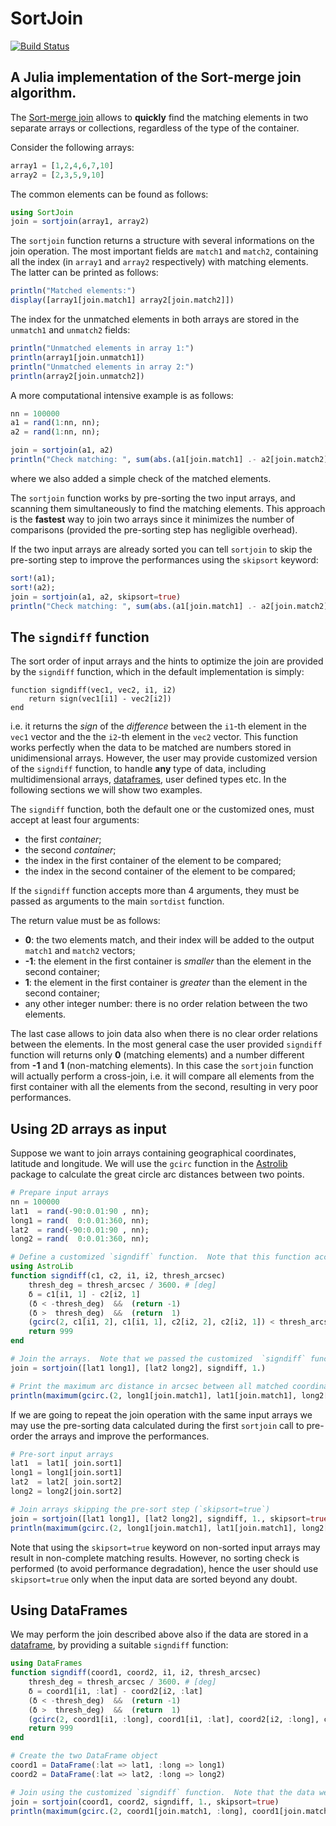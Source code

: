 # SortJoin

[![Build Status](https://travis-ci.org/gcalderone/SortJoin.jl.svg?branch=master)](https://travis-ci.org/gcalderone/SortJoin.jl)

## A Julia implementation of the Sort-merge join algorithm.

The [Sort-merge join](https://en.wikipedia.org/wiki/Sort-merge_join) allows to **quickly** find the matching elements in two separate arrays or collections, regardless of the type of the container.

Consider the following arrays:
``` julia
array1 = [1,2,4,6,7,10]
array2 = [2,3,5,9,10]
```
The common elements can be found as follows:
``` julia
using SortJoin
join = sortjoin(array1, array2)
```
The `sortjoin` function returns a structure with several informations on the join operation.  The most important fields are `match1` and `match2`, containing all the index (in `array1` and `array2` respectively) with matching elements.  The latter can be printed as follows:
``` julia
println("Matched elements:")
display([array1[join.match1] array2[join.match2]])
```
The index for the unmatched elements in both arrays are stored in the `unmatch1` and `unmatch2` fields:
``` julia
println("Unmatched elements in array 1:")
println(array1[join.unmatch1])
println("Unmatched elements in array 2:")
println(array2[join.unmatch2])
```

A more computational intensive example is as follows:
``` julia
nn = 100000
a1 = rand(1:nn, nn);
a2 = rand(1:nn, nn);

join = sortjoin(a1, a2)
println("Check matching: ", sum(abs.(a1[join.match1] .- a2[join.match2])) == 0)
```
where we also added a simple check of the matched elements.

The `sortjoin` function works by pre-sorting the two input arrays, and scanning them simultaneously to find the matching elements.  This approach is the **fastest** way to join two arrays since it minimizes the number of comparisons (provided the pre-sorting step has negligible overhead).


If the two input arrays are already sorted you can tell `sortjoin` to skip the pre-sorting step to improve the performances using the `skipsort` keyword:
``` julia
sort!(a1);
sort!(a2);
join = sortjoin(a1, a2, skipsort=true)
println("Check matching: ", sum(abs.(a1[join.match1] .- a2[join.match2])) == 0)
```



## The `signdiff` function

The sort order of input arrays and the hints to optimize the join are provided by the `signdiff` function, which in the default implementation is simply:
```
function signdiff(vec1, vec2, i1, i2)
    return sign(vec1[i1] - vec2[i2])
end
```
i.e. it returns the *sign* of the *difference* between the `i1`-th element in the `vec1` vector and the the `i2`-th element in the `vec2` vector.  This function works perfectly when the data to be matched are numbers stored in unidimensional arrays.  However, the user may provide customized version of the `signdiff` function, to handle **any** type of data, including multidimensional arrays, [dataframes](https://github.com/JuliaData/DataFrames.jl), user defined types etc.  In the following sections we will show two examples.


The `signdiff` function, both the default one or the customized ones, must accept at least four arguments:
- the first *container*;
- the second *container*;
- the index in the first container of the element to be compared;
- the index in the second container of the element to be compared;

If the `signdiff` function accepts more than 4 arguments, they must be passed as arguments to the main `sortdist` function.

The return value must be as follows:
- **0**: the two elements match, and their index will be added to the output `match1` and `match2` vectors;
- **-1**: the element in the first container is *smaller* than the element in the second container;
- **1**: the element in the first container is *greater* than the element in the second container;
- any other integer number: there is no order relation between the two elements.

The last case allows to join data also when there is no clear order relations between the elements.  In the most general case the user provided `signdiff` function will returns only **0** (matching elements) and a number different from **-1** and **1** (non-matching elements).  In this case the `sortjoin` function will actually perform a cross-join, i.e. it will compare all elements from the first container with all the elements from the second, resulting in very poor performances.





## Using 2D arrays as input
Suppose we want to join arrays containing geographical coordinates, latitude and longitude.  We will use the `gcirc` function in the [Astrolib](https://github.com/JuliaAstro/AstroLib.jl) package to calculate the great circle arc distances between two points.

``` julia
# Prepare input arrays
nn = 100000
lat1  = rand(-90:0.01:90 , nn);
long1 = rand(  0:0.01:360, nn);
lat2  = rand(-90:0.01:90 , nn);
long2 = rand(  0:0.01:360, nn);

# Define a customized `signdiff` function.  Note that this function accepts a 5th argument, namely the distance threshold in arcsec below which two coordinates match.
using AstroLib
function signdiff(c1, c2, i1, i2, thresh_arcsec)
    thresh_deg = thresh_arcsec / 3600. # [deg]
    δ = c1[i1, 1] - c2[i2, 1]
    (δ < -thresh_deg)  &&  (return -1)
    (δ >  thresh_deg)  &&  (return  1)
    (gcirc(2, c1[i1, 2], c1[i1, 1], c2[i2, 2], c2[i2, 1]) < thresh_arcsec)  &&  (return 0)
    return 999
end

# Join the arrays.  Note that we passed the customized  `signdiff` function as 3rd argument and the matching threshold as 4th argument.
join = sortjoin([lat1 long1], [lat2 long2], signdiff, 1.)

# Print the maximum arc distance in arcsec between all matched coordinates.  This must be smaller than 1.
println(maximum(gcirc.(2, long1[join.match1], lat1[join.match1], long2[join.match2], lat2[join.match2])))
```

If we are going to repeat the join operation with the same input arrays we may use the pre-sorting data calculated during the first `sortjoin` call to pre-order the arrays and improve the performances.
``` julia
# Pre-sort input arrays
lat1  = lat1[ join.sort1]
long1 = long1[join.sort1]
lat2  = lat2[ join.sort2]
long2 = long2[join.sort2]

# Join arrays skipping the pre-sort step (`skipsort=true`)
join = sortjoin([lat1 long1], [lat2 long2], signdiff, 1., skipsort=true)
println(maximum(gcirc.(2, long1[join.match1], lat1[join.match1], long2[join.match2], lat2[join.match2])))
```
Note that using the `skipsort=true` keyword on non-sorted input arrays may result in non-complete matching results.  However, no sorting check is performed (to avoid performance degradation), hence the user should use `skipsort=true` only when the input data are sorted beyond any doubt.


## Using DataFrames
We may perform the join described above also if the data are stored in a [dataframe](https://github.com/JuliaData/DataFrames.jl), by providing a suitable `signdiff` function:

``` julia
using DataFrames
function signdiff(coord1, coord2, i1, i2, thresh_arcsec)
    thresh_deg = thresh_arcsec / 3600. # [deg]
    δ = coord1[i1, :lat] - coord2[i2, :lat]
    (δ < -thresh_deg)  &&  (return -1)
    (δ >  thresh_deg)  &&  (return  1)
    (gcirc(2, coord1[i1, :long], coord1[i1, :lat], coord2[i2, :long], coord2[i2, :lat]) < thresh_arcsec)  &&  (return 0)
    return 999
end

# Create the two DataFrame object
coord1 = DataFrame(:lat => lat1, :long => long1)
coord2 = DataFrame(:lat => lat2, :long => long2)

# Join using the customized `signdiff` function.  Note that the data were already sorted, hence we use `skipsort=true`
join = sortjoin(coord1, coord2, signdiff, 1., skipsort=true)
println(maximum(gcirc.(2, coord1[join.match1, :long], coord1[join.match1, :lat], coord2[join.match2, :long], coord2[join.match2, :lat])))
```
